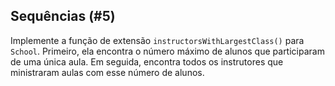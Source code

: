 ## Sequências (#5)

Implemente a função de extensão `instructorsWithLargestClass()` para `School`. Primeiro, ela encontra o número máximo de alunos que participaram de uma única aula. Em seguida, encontra todos os instrutores que ministraram aulas com esse número de alunos.